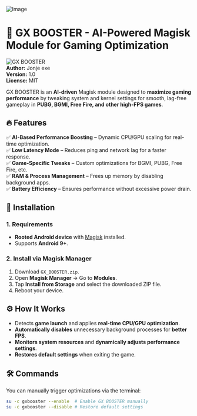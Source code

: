 ![Image](https://github.com/user-attachments/assets/2e814900-229c-4eca-83c5-a5951ff18666)


# 🚀 GX BOOSTER - AI-Powered Magisk Module for Gaming Optimization  

![GX BOOSTER](https://img.shields.io/badge/Magisk-Module-green?style=for-the-badge)  
**Author:** Jonje exe  
**Version:** 1.0  
**License:** MIT  

GX BOOSTER is an **AI-driven** Magisk module designed to **maximize gaming performance** by tweaking system and kernel settings for smooth, lag-free gameplay in **PUBG, BGMI, Free Fire, and other high-FPS games**.  

## 🔥 Features  
✅ **AI-Based Performance Boosting** – Dynamic CPU/GPU scaling for real-time optimization.  
✅ **Low Latency Mode** – Reduces ping and network lag for a faster response.  
✅ **Game-Specific Tweaks** – Custom optimizations for BGMI, PUBG, Free Fire, etc.  
✅ **RAM & Process Management** – Frees up memory by disabling background apps.  
✅ **Battery Efficiency** – Ensures performance without excessive power drain.  

## 📜 Installation  
### **1. Requirements**  
- **Rooted Android device** with [Magisk](https://github.com/topjohnwu/Magisk) installed.  
- Supports **Android 9+**.  

### **2. Install via Magisk Manager**  
1. Download `GX_BOOSTER.zip`.  
2. Open **Magisk Manager** → Go to **Modules**.  
3. Tap **Install from Storage** and select the downloaded ZIP file.  
4. Reboot your device.  

## ⚙️ How It Works  
- Detects **game launch** and applies **real-time CPU/GPU optimization**.  
- **Automatically disables** unnecessary background processes for **better FPS**.  
- **Monitors system resources** and **dynamically adjusts performance settings**.  
- **Restores default settings** when exiting the game.  

## 🛠️ Commands  
You can manually trigger optimizations via the terminal:  

```sh
su -c gxbooster --enable  # Enable GX BOOSTER manually  
su -c gxbooster --disable # Restore default settings  
